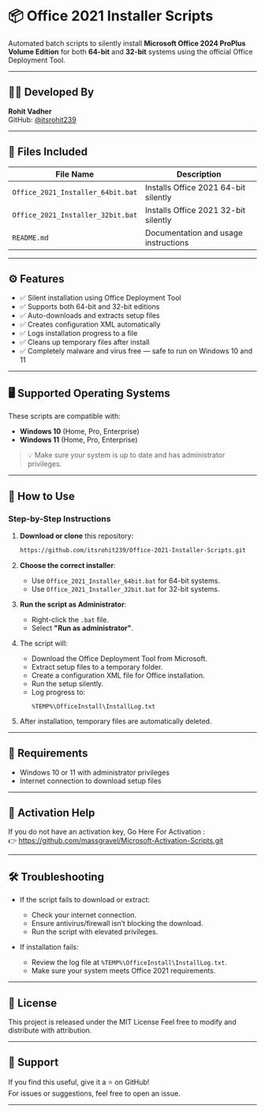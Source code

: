 # 📦 Office 2021 Installer Scripts

Automated batch scripts to silently install **Microsoft Office 2024 ProPlus Volume Edition** for both **64-bit** and **32-bit** systems using the official Office Deployment Tool.

---

## 🧑‍💻 Developed By

**Rohit Vadher**  
GitHub: [@itsrohit239](https://github.com/itsrohit239)

---

## 📁 Files Included

| File Name                          | Description                                      |
|-----------------------------------|--------------------------------------------------|
| `Office_2021_Installer_64bit.bat` | Installs Office 2021 64-bit silently             |
| `Office_2021_Installer_32bit.bat` | Installs Office 2021 32-bit silently             |
| `README.md`                       | Documentation and usage instructions             |

---

## ⚙️ Features

- ✅ Silent installation using Office Deployment Tool  
- ✅ Supports both 64-bit and 32-bit editions  
- ✅ Auto-downloads and extracts setup files  
- ✅ Creates configuration XML automatically  
- ✅ Logs installation progress to a file  
- ✅ Cleans up temporary files after install
- ✅ Completely malware and virus free — safe to run on Windows 10 and 11  

---

## 🖥️ Supported Operating Systems

These scripts are compatible with:

- **Windows 10** (Home, Pro, Enterprise)
- **Windows 11** (Home, Pro, Enterprise)

> 💡 Make sure your system is up to date and has administrator privileges.

---

## 🚀 How to Use

### Step-by-Step Instructions

1. **Download or clone** this repository:
   ```bash
   https://github.com/itsrohit239/Office-2021-Installer-Scripts.git
   ```

2. **Choose the correct installer**:
   - Use `Office_2021_Installer_64bit.bat` for 64-bit systems.
   - Use `Office_2021_Installer_32bit.bat` for 32-bit systems.

3. **Run the script as Administrator**:
   - Right-click the `.bat` file.
   - Select **"Run as administrator"**.

4. The script will:
   - Download the Office Deployment Tool from Microsoft.
   - Extract setup files to a temporary folder.
   - Create a configuration XML file for Office installation.
   - Run the setup silently.
   - Log progress to:  
     ```
     %TEMP%\OfficeInstall\InstallLog.txt
     ```

5. After installation, temporary files are automatically deleted.

---

## 📌 Requirements

- Windows 10 or 11 with administrator privileges  
- Internet connection to download setup files  

---
## 🔑 Activation Help

If you do not have an activation key, Go Here For Activation :  
👉 https://github.com/massgravel/Microsoft-Activation-Scripts.git

---


## 🛠 Troubleshooting

- If the script fails to download or extract:
  - Check your internet connection.
  - Ensure antivirus/firewall isn’t blocking the download.
  - Run the script with elevated privileges.

- If installation fails:
  - Review the log file at `%TEMP%\OfficeInstall\InstallLog.txt`.
  - Make sure your system meets Office 2021 requirements.

---

## 📄 License

This project is released under the MIT License
Feel free to modify and distribute with attribution.

---


## 🙌 Support

If you find this useful, give it a ⭐ on GitHub!  
For issues or suggestions, feel free to open an issue. 

---
